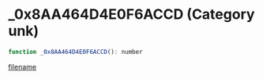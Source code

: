 # _0x8AA464D4E0F6ACCD (Category unk)

```js
function _0x8AA464D4E0F6ACCD(): number
```

[filename](_0x8AA464D4E0F6ACCD_m.md ':include')